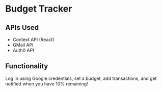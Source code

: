 # Budget Tracker #

## APIs Used ##
- Context API (React)
- GMail API
- Auth0 API

## Functionality ##
Log in using Google credentials, set a budget, add transactions, and get notified when you have 10% remaining!
